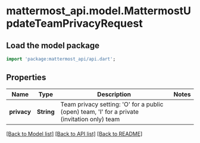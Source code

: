 # mattermost_api.model.MattermostUpdateTeamPrivacyRequest

## Load the model package
```dart
import 'package:mattermost_api/api.dart';
```

## Properties
Name | Type | Description | Notes
------------ | ------------- | ------------- | -------------
**privacy** | **String** | Team privacy setting: 'O' for a public (open) team, 'I' for a private (invitation only) team | 

[[Back to Model list]](../GENERATED_README.md#documentation-for-models) [[Back to API list]](../GENERATED_README.md#documentation-for-api-endpoints) [[Back to README]](../GENERATED_README.md)


